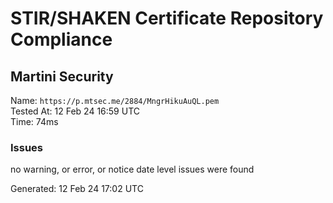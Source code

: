 # STIR/SHAKEN Certificate Repository Compliance

## Martini Security

Name: `https://p.mtsec.me/2884/MngrHikuAuQL.pem`\
Tested At: 12 Feb 24 16:59 UTC\
Time: 74ms

### Issues

no warning, or error, or notice date level issues were found

Generated: 12 Feb 24 17:02 UTC